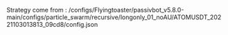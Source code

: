 Strategy come from : /configs/Flyingtoaster/passivbot_v5.8.0-main/configs/particle_swarm/recursive/longonly_01_noAU/ATOMUSDT_20221103013813_09cd8/config.json